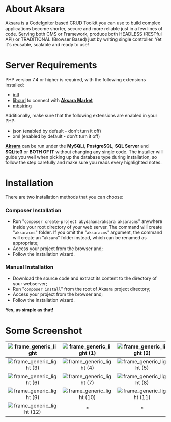 # About Aksara
Aksara is a CodeIgniter based CRUD Toolkit you can use to build complex applications become shorter, secure and more reliable just in a few lines of code. Serving both CMS or Framework, produce both HEADLESS (RESTful API) or TRADITIONAL (Browser Based) just by writing single controller. Yet it's reusable, scalable and ready to use!

# Server Requirements
PHP version 7.4 or higher is required, with the following extensions installed:

- [intl](http://php.net/manual/en/intl.requirements.php)
- [libcurl](http://php.net/manual/en/curl.requirements.php) to connect with **[Aksara Market](http://www.aksaracms.com/market)**
- [mbstring](http://php.net/manual/en/mbstring.installation.php)

Additionally, make sure that the following extensions are enabled in your PHP:

- json (enabled by default - don't turn it off)
- xml (enabled by default - don't turn it off)

**[Aksara](http://www.aksaracms.com)** can be run under the **MySQLi**, **PostgreSQL**, **SQL Server** and **SQLite3** or **BOTH OF IT** without changing any single code. The installer will guide you well when picking up the database type during installation, so follow the step carefully and make sure you reads every highlighted notes.

# Installation
There are two installation methods that you can choose:
### Composer Installation
- Run "`composer create-project abydahana/aksara aksaracms`" anywhere inside your root directory of your web server. The command will create "`aksaracms`" folder. If you omit the "`aksaracms`" argument, the command will create an "`aksara`" folder instead, which can be renamed as appropriate;
- Access your project from the browser and;
- Follow the installation wizard.

### Manual Installation
- Download the source code and extract its content to the directory of your webserver;
- Run "`composer install`" from the root of Aksara project directory;
- Access your project from the browser and;
- Follow the installation wizard.

**Yes, as simple as that!**

# Some Screenshot
| ![frame_generic_light](https://user-images.githubusercontent.com/10624446/110242393-729b6b00-7f88-11eb-9ecc-2cb1c27c5945.png) | ![frame_generic_light (1)](https://user-images.githubusercontent.com/10624446/110242375-67483f80-7f88-11eb-8126-fba2051ae95b.png) | ![frame_generic_light (2)](https://user-images.githubusercontent.com/10624446/110242377-69120300-7f88-11eb-95ff-9e8b002c51be.png) |
| :---: | :---: | :---: |
| ![frame_generic_light (3)](https://user-images.githubusercontent.com/10624446/110242379-6a433000-7f88-11eb-9510-31eb17ea1613.png) | ![frame_generic_light (4)](https://user-images.githubusercontent.com/10624446/110242381-6b745d00-7f88-11eb-9120-53a464c46b34.png) | ![frame_generic_light (5)](https://user-images.githubusercontent.com/10624446/110242382-6c0cf380-7f88-11eb-977d-1b89624a0efb.png) |
| ![frame_generic_light (6)](https://user-images.githubusercontent.com/10624446/110242384-6ca58a00-7f88-11eb-9992-e90779dd2eeb.png) | ![frame_generic_light (7)](https://user-images.githubusercontent.com/10624446/110242386-6d3e2080-7f88-11eb-9e6e-de40f620feb8.png) | ![frame_generic_light (8)](https://user-images.githubusercontent.com/10624446/110242387-6e6f4d80-7f88-11eb-8c81-3e505eb2fd1d.png) |
| ![frame_generic_light (9)](https://user-images.githubusercontent.com/10624446/110242389-6f07e400-7f88-11eb-9089-5cd5cc3f2ec2.png) | ![frame_generic_light (10)](https://user-images.githubusercontent.com/10624446/110242390-70391100-7f88-11eb-9734-a20b9e9005eb.png) | ![frame_generic_light (11)](https://user-images.githubusercontent.com/10624446/110242391-70d1a780-7f88-11eb-8d04-69128749b6e0.png) |
| ![frame_generic_light (12)](https://user-images.githubusercontent.com/10624446/110242392-7202d480-7f88-11eb-8f23-6c1c3edf9ea2.png) | * | * |
